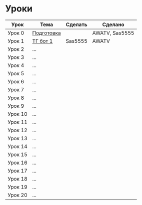 # Уроки

|Урок|Тема|Сделать|Сделано|
|-|-|-|-|
|Урок 0|[Подготовка](Lesson0.md)||AWATV, Sas5555|
|Урок 1|[ТГ бот 1](Lesson1.md)|Sas5555|AWATV|
|Урок 2|...|||
|Урок 3|...|||
|Урок 4|...|||
|Урок 5|...|||
|Урок 6|...|||
|Урок 7|...|||
|Урок 8|...|||
|Урок 9|...|||
|Урок 10|...|||
|Урок 11|...|||
|Урок 12|...|||
|Урок 13|...|||
|Урок 14|...|||
|Урок 15|...|||
|Урок 16|...|||
|Урок 17|...|||
|Урок 18|...|||
|Урок 19|...|||
|Урок 20|...|||
